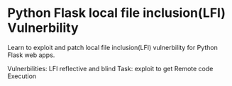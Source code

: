 
Python Flask local file inclusion(LFI) Vulnerbility
=====================================================

Learn to exploit and patch local file inclusion(LFI) vulnerbility for Python Flask web apps.

Vulnerbilities: LFI reflective and blind
Task: exploit to get Remote code Execution


